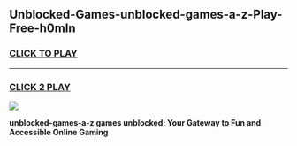 
## Unblocked-Games-unblocked-games-a-z-Play-Free-h0mln
<h3>
<a href="https://premium76.site?title=unblocked-games-a-z&ref=22A">CLICK TO PLAY</a></h3>
<hr>

<h3>
<a href="https://premium76.site?title=unblocked-games-a-z&ref=22A">CLICK 2 PLAY</a>
  
</h3>

<a href="https://premium76.site?title=unblocked-games-a-z&ref=22A"><img src="https://clearcache.store/games.png"></a>


**unblocked-games-a-z games unblocked: Your Gateway to Fun and Accessible Online Gaming**
